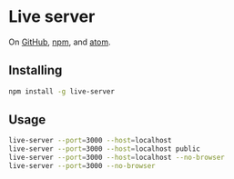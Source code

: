 # Live server

On [GitHub][github], [npm][npm], and [atom][atom].

[github]: https://github.com/tapio/live-server
[npm]: https://www.npmjs.com/package/nodemon
[atom]: https://atom.io/packages/atom-live-server

## Installing

```sh
npm install -g live-server
```

## Usage

```sh
live-server --port=3000 --host=localhost
live-server --port=3000 --host=localhost public
live-server --port=3000 --host=localhost --no-browser
live-server --port=3000 --no-browser
```
